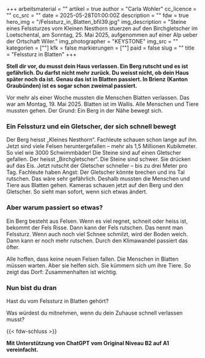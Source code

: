 +++
arbeitsmaterial = ""
artikel = true
author = "Carla Wohler"
cc_licence = ""
cc_src = ""
date = 2025-05-28T01:00:00Z
description = ""
fdw = true
hero_img = "/Felssturz_in_Blatten_bfil39.jpg"
img_description = "Steine eines Felssturzes vom Kleinen Nesthorn stuerzen auf den Birchgletscher im Loetschental, am Sonntag, 25. Mai 2025, aufgenommen auf einer Alp ueber der Ortschaft Wiler."
img_photographer = "KEYSTONE"
img_src = ""
kategorien = [""]
kfk = false
markierungen = [""]
paid = false
slug = ""
title = "Felssturz in Blatten"
+++

**Stell dir vor, du musst dein Haus verlassen. Ein Berg rutscht und es ist gefährlich. Du darfst nicht mehr zurück. Du weisst nicht, ob dein Haus später noch da ist. Genau das ist in Blatten passiert. In Brienz (Kanton Graubünden) ist es sogar schon zweimal passiert.**

Vor mehr als einer Woche mussten die Menschen Blatten verlassen. Das war am Montag, 19. Mai 2025. Blatten ist im Wallis. Alle Menschen und Tiere mussten gehen. Der Grund: Ein Berg in der Nähe bewegt sich.

### Ein Felssturz und ein Gletscher, der sich schnell bewegt

Der Berg heisst „Kleines Nesthorn“. Fachleute schauen schon lange auf ihn. Jetzt sind viele Felsen heruntergefallen – mehr als 1,5 Millionen Kubikmeter. So viel wie 3000 Schwimmbäder! Die Steine sind auf einen Gletscher gefallen. Der heisst „Birchgletscher“. Die Steine sind schwer. Sie drücken auf das Eis. Jetzt rutscht der Gletscher schneller – bis zu drei Meter pro Tag. Fachleute haben Angst: Der Gletscher könnte brechen und ins Tal rutschen. Das wäre sehr gefährlich. Deshalb mussten die Menschen und Tiere aus Blatten gehen. Kameras schauen jetzt auf den Berg und den Gletscher. So sieht man sofort, wenn sich etwas ändert.

### Aber warum passiert so etwas?

Ein Berg besteht aus Felsen. Wenn es viel regnet, schneit oder heiss ist, bekommt der Fels Risse. Dann kann der Fels rutschen. Das nennt man Felssturz. Wenn auch noch viel Schnee schmilzt, wird der Boden weich. Dann kann er noch mehr rutschen. Durch den Klimawandel passiert das öfter.

Alle hoffen, dass keine neuen Felsen fallen. Die Menschen in Blatten müssen warten. Aber sie helfen sich. Sie kümmern sich um ihre Tiere. So zeigt das Dorf: Zusammenhalten ist wichtig.

### Nun bist du dran

Hast du vom Felssturz in Blatten gehört?

Was würdest du mitnehmen, wenn du dein Zuhause schnell verlassen musst?

{{< fdw-schluss >}}

**Mit Unterstützung von ChatGPT vom Original Niveau B2 auf A1 vereinfacht.**